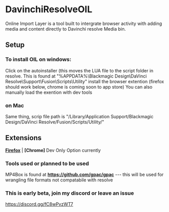 # DavinchiResolveOIL
Online Import Layer is a tool built to intergrate browser activity with adding media and content directly to Davinchi resolve Media bin.

## Setup

### To install OIL on windows:
Click on the autoinstaller (this moves the LUA file to the script folder in resolve. This is found at  "%APPDATA%\Blackmagic Design\DaVinci Resolve\Support\Fusion\Scripts\Utility\"
install the browser extention (firefox should work below, chrome is coming soon to app store)
You can also manually load the exention with dev tools

### on Mac
Same thing, scrip file path is "/Library/Application Support/Blackmagic Design/DaVinci Resolve/Fusion/Scripts/Utility/"

## Extensions

**[Firefox](https://addons.mozilla.org/en-US/firefox/addon/davinchi-oil/)** | **[Chrome]** Dev Only Option currently



### Tools used or planned to be used
MP4Box is found at **https://github.com/gpac/gpac**  --- this will be used for wrangling file formats not compatabile with resolve

### This is early beta, join my discord or leave an issue  
https://discord.gg/fC8wPvzWT7
